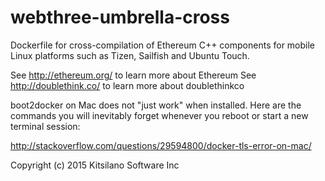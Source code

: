 # webthree-umbrella-cross

Dockerfile for cross-compilation of Ethereum C++ components for mobile
Linux platforms such as Tizen, Sailfish and Ubuntu Touch.

See http://ethereum.org/ to learn more about Ethereum
See http://doublethink.co/ to learn more about doublethinkco

boot2docker on Mac does not "just work" when installed.  Here are the
commands you will inevitably forget whenever you reboot or start a new
terminal session:

http://stackoverflow.com/questions/29594800/docker-tls-error-on-mac/

Copyright (c) 2015 Kitsilano Software Inc
